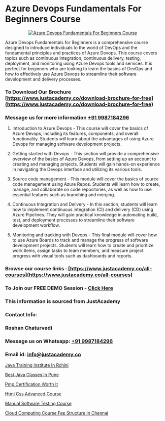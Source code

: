 # Azure Devops Fundamentals For Beginners Course

<p align="center">
  <a href="https://justacademy.co/course-detail/microsoft-azure-training">
    <img src="https://justacademy.co/storage2/course_image/1708336833_course_image.png" alt="Azure Devops Fundamentals For Beginners Course">
  </a>
</p>


Azure Devops Fundamentals for Beginners is a comprehensive course designed to introduce individuals to the world of DevOps and the fundamental principles and practices of Azure Devops. This course covers topics such as continuous integration, continuous delivery, testing, deployment, and monitoring using Azure Devops tools and services. It is perfect for beginners who are looking to learn the basics of DevOps and how to effectively use Azure Devops to streamline their software development and delivery processes. 
### To Download Our Brochure [https://www.justacademy.co/download-brochure-for-free](https://www.justacademy.co/download-brochure-for-free)
### Message us for more information [+91 9987184296](https://api.whatsapp.com/send?phone=919987184296)
1) Introduction to Azure Devops - This course will cover the basics of Azure Devops, including its features, components, and overall functionality. Students will learn about the advantages of using Azure Devops for managing software development projects.

2) Getting started with Devops - This section will provide a comprehensive overview of the basics of Azure Devops, from setting up an account to creating and managing projects. Students will gain hands-on experience in navigating the Devops interface and utilizing its various tools.

3) Source code management - This module will cover the basics of source code management using Azure Repos. Students will learn how to create, manage, and collaborate on code repositories, as well as how to use essential features such as branching and merging.

4) Continuous Integration and Delivery - In this section, students will learn how to implement continuous integration (CI) and delivery (CD) using Azure Pipelines. They will gain practical knowledge in automating build, test, and deployment processes to streamline their software development workflow.

5) Monitoring and tracking with Devops - This final module will cover how to use Azure Boards to track and manage the progress of software development projects. Students will learn how to create and prioritize work items, assign tasks to team members, and measure project progress with visual tools such as dashboards and reports.

### Browse our course links : [https://www.justacademy.co/all-courses](https://www.justacademy.co/all-courses) 
### To Join our FREE DEMO Session - [Click Here](https://www.justacademy.co/register-for-course-demo)


### This information is sourced from JustAcademy
### Contact Info:
### Roshan Chaturvedi
### Message us on Whatsapp: [+91 9987184296](https://api.whatsapp.com/send?phone=919987184296)
### Email id: [info@justacademy.co](mailto:info@justacademy.co)
                
[Java Training Institute In Rohini](https://www.linkedin.com/pulse/java-training-institute-rohini-justacademy-8v0oe?trackingId=KjIzKROyDedvgJ0eYg03Ag%3D%3D&lipi=urn%3Ali%3Apage%3Ad_flagship3_company_admin%3BxUP8vDI1SK6JTwycAY2syQ%3D%3D)

[Best Java Classes In Pune](https://www.linkedin.com/pulse/best-java-classes-pune-justacademy-chennai-gwdqe/)

[Pmp Certification Worth It](https://medium.com/@akanshapatil/pmp-certification-worth-it-0513e877a8c8)

[Html Css Advanced Course](https://medium.com/@roneet705/html-css-advanced-course-793b512c460e)

[Manual Software Testing Course](https://justacademyin.github.io/justacademy/Manual-Software-Testing-Course)

[Cloud Computing Course Fee Structure In Chennai](https://justacademyin.github.io/justacademy/Cloud-Computing-Course-Fee-Structure-In-Chennai)

